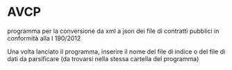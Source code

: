 # AVCP
programma per la conversione da xml a json dei file di contratti pubblici in conformità alla l 190/2012

Una volta lanciato il programma, inserire il nome del file di indice o del file di dati da parsificare (da trovarsi nella stessa cartella del programma)
